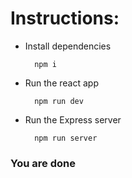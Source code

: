 # Instructions:

- Install dependencies

  ```
    npm i
  ```

- Run the react app

  ```
    npm run dev
  ```

- Run the Express server

  ```
    npm run server
  ```

### You are done
